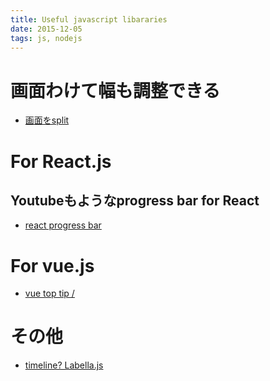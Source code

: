 ```yaml
---
title: Useful javascript libararies
date: 2015-12-05
tags: js, nodejs
---
```



# 画面わけて幅も調整できる

- [画面をsplit](https://github.com/nathancahill/Split.js)

# For React.js

## Youtubeもようなprogress bar for React

- [react progress bar](https://github.com/milworm/react-progress-2)

# For vue.js

- [vue top tip / ](https://github.com/vue-component/vc-toptip)

# その他

- [timeline? Labella.js](http://twitter.github.io/labella.js/index.html)
